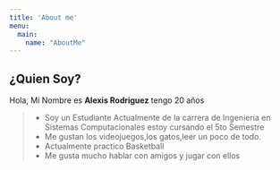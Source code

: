 ```yaml
---
title: 'About me'
menu:
  main:
    name: "AboutMe"
---
```


## ¿Quien Soy?

Hola, Mi Nombre es **Alexis Rodriguez** tengo 20 años

> - Soy un Estudiante Actualmente de la carrera de Ingenieria en Sistemas Computacionales estoy cursando el 5to Semestre
> - Me gustan los videojuegos,los gatos,leer un poco de todo.
> - Actualmente practico Basketball
> - Me gusta mucho hablar con amigos y jugar con ellos
